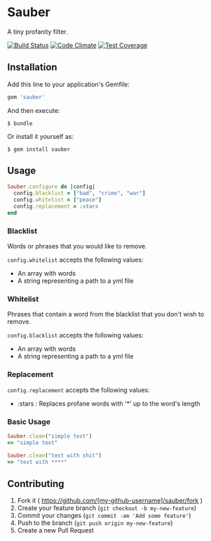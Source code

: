 # Sauber

A tiny profanity filter.

[![Build Status](https://travis-ci.org/icaroseara/sauber.svg)](https://travis-ci.org/icaroseara/sauber) [![Code Climate](https://codeclimate.com/github/icaroseara/sauber/badges/gpa.svg)](https://codeclimate.com/github/icaroseara/sauber) [![Test Coverage](https://codeclimate.com/github/icaroseara/sauber/badges/coverage.svg)](https://codeclimate.com/github/icaroseara/sauber)

## Installation

Add this line to your application's Gemfile:

```ruby
gem 'sauber'
```

And then execute:

    $ bundle

Or install it yourself as:

    $ gem install sauber

## Usage

```ruby
Sauber.configure do |config|
  config.blacklist = ["bad", "crime", "war"]
  config.whitelist = ["peace"]
  config.replacement = :stars
end
```

### Blacklist

Words or phrases that you would like to remove.

`config.whitelist` accepts the following values:

- An array with words
- A string representing a path to a yml file

### Whitelist

Phrases that contain a word from the blacklist that you don't wish to remove.

`config.blacklist` accepts the following values:

- An array with words
- A string representing a path to a yml file

### Replacement

`config.replacement` accepts the following values:
- :stars      : Replaces profane words with '*' up to the word's length

### Basic Usage

```ruby
Sauber.clean("simple text")
=> "simple text"

Sauber.clean("text with shit")
=> "text with ****"
```

## Contributing

1. Fork it ( https://github.com/[my-github-username]/sauber/fork )
2. Create your feature branch (`git checkout -b my-new-feature`)
3. Commit your changes (`git commit -am 'Add some feature'`)
4. Push to the branch (`git push origin my-new-feature`)
5. Create a new Pull Request
